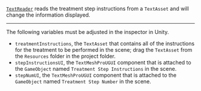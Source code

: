 [```TextReader```](https://github.com/CMotley8/First-Aid-Training/blob/d1d3a9e8d2c5cebfae482eee766b5b282edbddc4/Assets/Scripts/Video%20and%20Text%20Scripts/TextReader.cs) reads the treatment step instructions from a ```TextAsset``` and will change the information displayed.

***

The following variables must be adjusted in the inspector in Unity.
- ```treatmentInstructions```, the ```TextAsset``` that contains all of the instructions for the treatment to be performed in the scene; drag the ```TextAsset``` from the ```Resources``` folder in the project folder.
- ```stepInstructionsUI```, the ```TextMeshProUGUI``` component that is attached to the ```GameObject``` named ```Treatment Step Instructions``` in the scene.
- ```stepNumUI```, the ```TextMeshProUGUI``` component that is attached to the ```GameObject``` named ```Treatment Step Number``` in the scene.